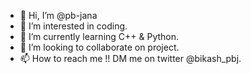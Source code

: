 - 👋 Hi, I’m @pb-jana
- 👀 I’m interested in coding.
- 🌱 I’m currently learning C++ & Python.
- 💞️ I’m looking to collaborate on project.
- 📫 How to reach me !! DM me on twitter @bikash_pbj.

<!---
pb-jana/pb-jana is a ✨ special ✨ repository because its `README.md` (this file) appears on your GitHub profile.
You can click the Preview link to take a look at your changes.
--->
